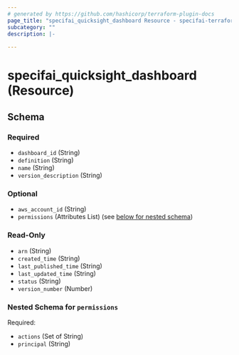 ```yaml
---
# generated by https://github.com/hashicorp/terraform-plugin-docs
page_title: "specifai_quicksight_dashboard Resource - specifai-terraform-provider-specifai"
subcategory: ""
description: |-
  
---
```


# specifai_quicksight_dashboard (Resource)





<!-- schema generated by tfplugindocs -->
## Schema

### Required

- `dashboard_id` (String)
- `definition` (String)
- `name` (String)
- `version_description` (String)

### Optional

- `aws_account_id` (String)
- `permissions` (Attributes List) (see [below for nested schema](#nestedatt--permissions))

### Read-Only

- `arn` (String)
- `created_time` (String)
- `last_published_time` (String)
- `last_updated_time` (String)
- `status` (String)
- `version_number` (Number)

<a id="nestedatt--permissions"></a>
### Nested Schema for `permissions`

Required:

- `actions` (Set of String)
- `principal` (String)
